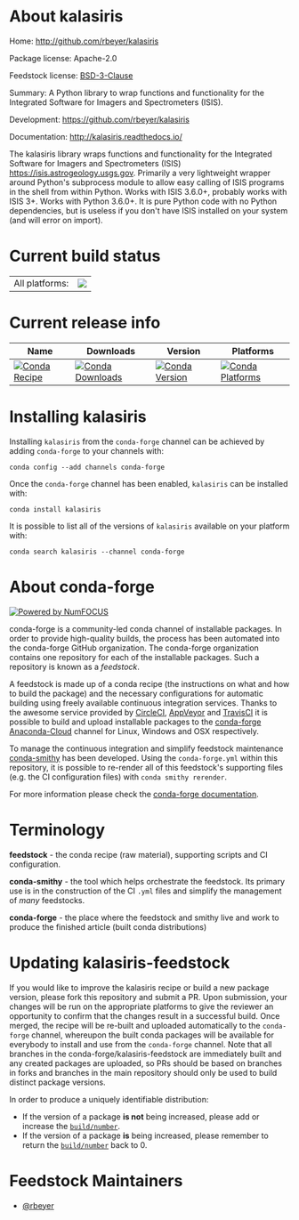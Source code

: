 About kalasiris
===============

Home: http://github.com/rbeyer/kalasiris

Package license: Apache-2.0

Feedstock license: [BSD-3-Clause](https://github.com/conda-forge/kalasiris-feedstock/blob/master/LICENSE.txt)

Summary: A Python library to wrap functions and functionality for the Integrated Software for Imagers and Spectrometers (ISIS).

Development: https://github.com/rbeyer/kalasiris

Documentation: http://kalasiris.readthedocs.io/

The kalasiris library wraps functions and functionality for the
Integrated Software for Imagers and Spectrometers (ISIS)
<https://isis.astrogeology.usgs.gov>.
Primarily a very lightweight wrapper around Python's subprocess
module to allow easy calling of ISIS programs in the shell from
within Python.  Works with ISIS 3.6.0+, probably works with
ISIS 3+. Works with Python 3.6.0+.  It is pure Python code with
no Python dependencies, but is useless if you don't have ISIS
installed on your system (and will error on import).


Current build status
====================


<table><tr><td>All platforms:</td>
    <td>
      <a href="https://dev.azure.com/conda-forge/feedstock-builds/_build/latest?definitionId=6317&branchName=master">
        <img src="https://dev.azure.com/conda-forge/feedstock-builds/_apis/build/status/kalasiris-feedstock?branchName=master">
      </a>
    </td>
  </tr>
</table>

Current release info
====================

| Name | Downloads | Version | Platforms |
| --- | --- | --- | --- |
| [![Conda Recipe](https://img.shields.io/badge/recipe-kalasiris-green.svg)](https://anaconda.org/conda-forge/kalasiris) | [![Conda Downloads](https://img.shields.io/conda/dn/conda-forge/kalasiris.svg)](https://anaconda.org/conda-forge/kalasiris) | [![Conda Version](https://img.shields.io/conda/vn/conda-forge/kalasiris.svg)](https://anaconda.org/conda-forge/kalasiris) | [![Conda Platforms](https://img.shields.io/conda/pn/conda-forge/kalasiris.svg)](https://anaconda.org/conda-forge/kalasiris) |

Installing kalasiris
====================

Installing `kalasiris` from the `conda-forge` channel can be achieved by adding `conda-forge` to your channels with:

```
conda config --add channels conda-forge
```

Once the `conda-forge` channel has been enabled, `kalasiris` can be installed with:

```
conda install kalasiris
```

It is possible to list all of the versions of `kalasiris` available on your platform with:

```
conda search kalasiris --channel conda-forge
```


About conda-forge
=================

[![Powered by NumFOCUS](https://img.shields.io/badge/powered%20by-NumFOCUS-orange.svg?style=flat&colorA=E1523D&colorB=007D8A)](http://numfocus.org)

conda-forge is a community-led conda channel of installable packages.
In order to provide high-quality builds, the process has been automated into the
conda-forge GitHub organization. The conda-forge organization contains one repository
for each of the installable packages. Such a repository is known as a *feedstock*.

A feedstock is made up of a conda recipe (the instructions on what and how to build
the package) and the necessary configurations for automatic building using freely
available continuous integration services. Thanks to the awesome service provided by
[CircleCI](https://circleci.com/), [AppVeyor](https://www.appveyor.com/)
and [TravisCI](https://travis-ci.com/) it is possible to build and upload installable
packages to the [conda-forge](https://anaconda.org/conda-forge)
[Anaconda-Cloud](https://anaconda.org/) channel for Linux, Windows and OSX respectively.

To manage the continuous integration and simplify feedstock maintenance
[conda-smithy](https://github.com/conda-forge/conda-smithy) has been developed.
Using the ``conda-forge.yml`` within this repository, it is possible to re-render all of
this feedstock's supporting files (e.g. the CI configuration files) with ``conda smithy rerender``.

For more information please check the [conda-forge documentation](https://conda-forge.org/docs/).

Terminology
===========

**feedstock** - the conda recipe (raw material), supporting scripts and CI configuration.

**conda-smithy** - the tool which helps orchestrate the feedstock.
                   Its primary use is in the construction of the CI ``.yml`` files
                   and simplify the management of *many* feedstocks.

**conda-forge** - the place where the feedstock and smithy live and work to
                  produce the finished article (built conda distributions)


Updating kalasiris-feedstock
============================

If you would like to improve the kalasiris recipe or build a new
package version, please fork this repository and submit a PR. Upon submission,
your changes will be run on the appropriate platforms to give the reviewer an
opportunity to confirm that the changes result in a successful build. Once
merged, the recipe will be re-built and uploaded automatically to the
`conda-forge` channel, whereupon the built conda packages will be available for
everybody to install and use from the `conda-forge` channel.
Note that all branches in the conda-forge/kalasiris-feedstock are
immediately built and any created packages are uploaded, so PRs should be based
on branches in forks and branches in the main repository should only be used to
build distinct package versions.

In order to produce a uniquely identifiable distribution:
 * If the version of a package **is not** being increased, please add or increase
   the [``build/number``](https://conda.io/docs/user-guide/tasks/build-packages/define-metadata.html#build-number-and-string).
 * If the version of a package **is** being increased, please remember to return
   the [``build/number``](https://conda.io/docs/user-guide/tasks/build-packages/define-metadata.html#build-number-and-string)
   back to 0.

Feedstock Maintainers
=====================

* [@rbeyer](https://github.com/rbeyer/)

